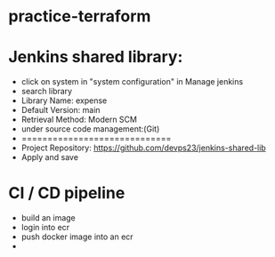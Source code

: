 # practice-terraform


Jenkins shared library:
======================
* click on system in "system configuration" in Manage jenkins
* search library
* Library Name: expense
* Default Version: main
* Retrieval Method: Modern SCM
* under source code management:(Git)
* =============================
* Project Repository: https://github.com/devps23/jenkins-shared-lib
* Apply and save

CI / CD  pipeline
=================
* build an image 
* login into ecr
* push docker image into an ecr
* 